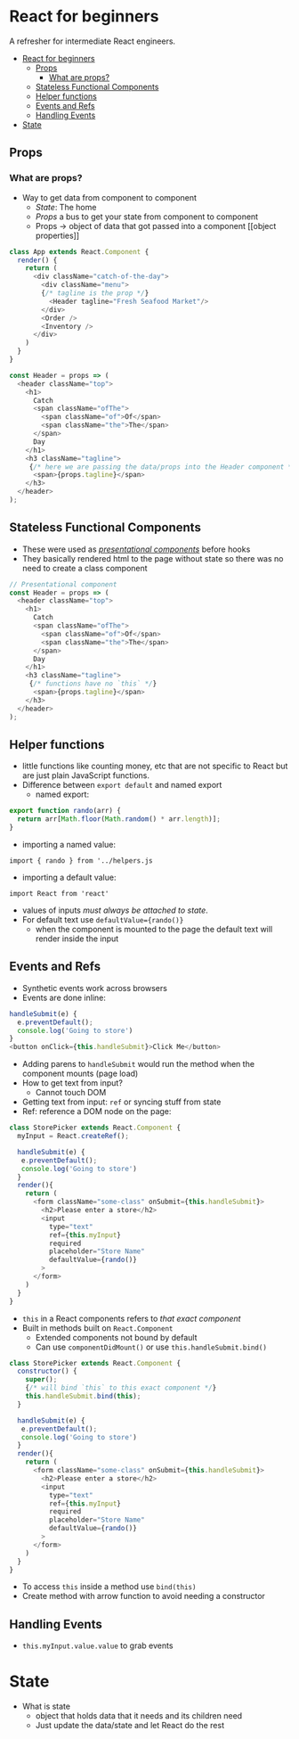 # React for beginners

A refresher for intermediate React engineers.
- [React for beginners](#react-for-beginners)
  - [Props](#props)
    - [What are props?](#what-are-props)
  - [Stateless Functional Components](#stateless-functional-components)
  - [Helper functions](#helper-functions)
  - [Events and Refs](#events-and-refs)
  - [Handling Events](#handling-events)
- [State](#state)


## Props

### What are props?
- Way to get data from component to component
  - *State*: The home
  - *Props* a bus to get your state from component to component
  - Props -> object of data that got passed into a component [[object properties]]

```js
class App extends React.Component {
  render() {
    return (
      <div className="catch-of-the-day">
        <div className="menu">
        {/* tagline is the prop */}
          <Header tagline="Fresh Seafood Market"/>
        </div>
        <Order />
        <Inventory />
      </div>
    )
  }
}
```

```js
const Header = props => (
  <header className="top">
    <h1>
      Catch
      <span className="ofThe">
        <span className="of">Of</span>
        <span className="the">The</span>
      </span>
      Day
    </h1>
    <h3 className="tagline">
     {/* here we are passing the data/props into the Header component */}
      <span>{props.tagline}</span>
    </h3>
  </header>
);
```

## Stateless Functional Components

- These were used as *[presentational components](https://medium.com/@dan_abramov/smart-and-dumb-components-7ca2f9a7c7d0)* before hooks
- They basically rendered html to the page without state so there was no need to create a class component

```js
// Presentational component
const Header = props => (
  <header className="top">
    <h1>
      Catch
      <span className="ofThe">
        <span className="of">Of</span>
        <span className="the">The</span>
      </span>
      Day
    </h1>
    <h3 className="tagline">
     {/* functions have no `this` */}
      <span>{props.tagline}</span>
    </h3>
  </header>
);
```

## Helper functions

- little functions like counting money, etc that are not specific to React but are just plain JavaScript functions.
- Difference between `export default` and named export
  - named export:

```js
export function rando(arr) {
  return arr[Math.floor(Math.random() * arr.length)];
}
```
- importing a named value:

`import { rando } from '../helpers.js`
- importing a default value:

`import React from 'react'`

- values of inputs *must always be attached to state*.
- For default text use `defaultValue={rando()}`
  - when the component is mounted to the page the default text will render inside the input

## Events and Refs

- Synthetic events work across browsers
- Events are done inline:

```js
handleSubmit(e) {
  e.preventDefault();
  console.log('Going to store')
}
<button onClick={this.handleSubmit}>Click Me</button>
```

- Adding parens to `handleSubmit` would run the method when the component mounts (page load)
- How to get text from input?
  - Cannot touch DOM
- Getting text from input: `ref` or syncing stuff from state
- Ref: reference a DOM node on the page:

```js
class StorePicker extends React.Component {
  myInput = React.createRef();

  handleSubmit(e) {
   e.preventDefault();
   console.log('Going to store')
  }
  render(){
    return (
      <form className="some-class" onSubmit={this.handleSubmit}>
        <h2>Please enter a store</h2>
        <input
          type="text"
          ref={this.myInput}
          required
          placeholder="Store Name"
          defaultValue={rando()}
        >
      </form>
    )
  }
}
```
- `this` in a React components refers to *that exact component*
- Built in methods built on `React.Component`
  - Extended components not bound by default
  - Can use `componentDidMount()` or use `this.handleSubmit.bind()`

```js
class StorePicker extends React.Component {
  constructor() {
    super();
    {/* will bind `this` to this exact component */}
    this.handleSubmit.bind(this);
  }

  handleSubmit(e) {
   e.preventDefault();
   console.log('Going to store')
  }
  render(){
    return (
      <form className="some-class" onSubmit={this.handleSubmit}>
        <h2>Please enter a store</h2>
        <input
          type="text"
          ref={this.myInput}
          required
          placeholder="Store Name"
          defaultValue={rando()}
        >
      </form>
    )
  }
}
```
- To access `this` inside a method use `bind(this)`
- Create method with arrow function to avoid needing a constructor

## Handling Events
- `this.myInput.value.value` to grab events

# State
- What is state
  - object that holds data that it needs and its children need
  - Just update the data/state and let React do the rest